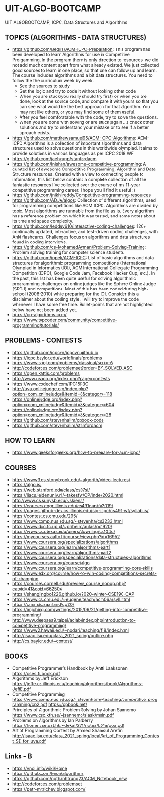 # UIT-ALGO-BOOTCAMP
UIT ALGOBOOTCAMP, ICPC, Data Structures and Algorithms

## TOPICS (ALGORITHMS - DATA STRUCTURES)
* https://github.com/BedirT/ACM-ICPC-Preparation: This program has been developed to learn Algorithms for use in Competitive Prorgamming. In the program there is only direction to resources, we did not add much content apart from what already existed. We just collected good sources to learn in one place, so that one can follow up and learn. The course includes algorithms and a bit data structures. You need to follow the the curriculum week by week. 
    * See the sources to study
    * Get the logic and try to code it without looking other code
    * When you are stuck(you really should try first) or when you are done, look at the source code, and compare it with yours so that you can see what would be the best approach for that algorithm. You may not like others, or you may find some of them useful.
    * After you feel comforatable with the code, try to solve the questions.
    * When you are done with solving or are stuck(again ...) check other solutions and try to understand your mistake or to see if a better aproach exists.
* https://github.com/matthewsamuel95/ACM-ICPC-Algorithms: ACM-ICPC Algorithms is a collection of important algorithms and data structures used to solve questions in this worldwide olympiad. It aims to provide solutions in various languages as per ICPC 2018 WF
* https://github.com/jaehyunp/stanfordacm
* https://github.com/lnishan/awesome-competitive-programming: A curated list of awesome Competitive Programming, Algorithm and Data Structure resources. Created with a view to connecting people to information, this list below contains a complete collection of all the fantastic resources I've collected over the course of my 11-year competitive programming career. I hope you'll find it useful :)
* https://github.com/jnikhilreddy/Competitive-programming-resources
* https://github.com/ADJA/algos: Collection of different algorithms, used for programming competitions like ACM ICPC. Algorithms are divided by topic. Most algorithms are runnable from the file as is. Every algorithm has a reference problem on which it was tested, and some notes about its time and space complexity.
* https://github.com/ledduy610/interactive-coding-challenges: 120+ continually updated, interactive, and test-driven coding challenges, with Anki flashcards. Challenges focus on algorithms and data structures found in coding interviews.
* https://github.com/cs-MohamedAyman/Problem-Solving-Training: Problem solving training for computer science students
* https://github.com/ippeb/ACM-ICPC: List of basic algorithms and data structures for algorithmic programming competitions (International Olympiad in Informatics (IOI), ACM International Collegiate Programming Competition (ICPC), Google Code Jam, Facebook Hacker Cup, etc.). In the past, this list has been quite useful for solving algorithmic programming challenges on online judges like the Sphere Online Judge (SPOJ) and competitions. Most of this has been coded during high-school (2008-2010) while preparing for the IOI. Consider this a disclaimer about the coding style. I will try to improve the code whenever I have some free time. Bullet-points that are not highlighted below have not been added yet.
* https://cp-algorithms.com/
* https://www.topcoder.com/community/competitive-programming/tutorials/

## PROBLEMS - CONTESTS
* https://github.com/icpcvn/icpcvn.github.io
* https://icpc.baylor.edu/worldfinals/problems
* https://www.spoj.com/problems/classical/sort=-6
* http://codeforces.com/problemset?order=BY_SOLVED_ASC
* https://open.kattis.com/problems
* http://www.usaco.org/index.php?page=contests
* https://www.codechef.com/IPC15P3C
* http://uva.onlinejudge.org/index.php?option=com_onlinejudge&Itemid=8&category=118
* https://onlinejudge.org/index.php?option=com_onlinejudge&Itemid=8&category=604
* https://onlinejudge.org/index.php?option=com_onlinejudge&Itemid=8&category=28
* https://github.com/stevenhalim/cpbook-code
* https://github.com/stevenhalim/stanfordacm

## HOW TO LEARN
* https://www.geeksforgeeks.org/how-to-prepare-for-acm-icpc/

## COURSES
* https://www3.cs.stonybrook.edu/~algorith/video-lectures/
* https://algo.is/
* https://web.stanford.edu/class/cs97si/
* https://liacs.leidenuniv.nl/~takesfw/CP/index2020.html 
* http://www.cs.sunysb.edu/~skiena/
* https://courses.engr.illinois.edu/cs491cap/fa2019/
* https://pages.github-dev.cs.illinois.edu/sig-icpc/cs491-wf/syllabus/
* https://contest.cs.cmu.edu/295/
* https://www.comp.nus.edu.sg/~stevenha/cs3233.html
* https://www.dcc.fc.up.pt/~pribeiro/aulas/pc1920/
* https://www.cs.utexas.edu/users/downing/cs104c/
* https://mycourses.aalto.fi/course/view.php?id=16952
* https://www.coursera.org/specializations/algorithms
* https://www.coursera.org/learn/algorithms-part1
* https://www.coursera.org/learn/algorithms-part2
* https://www.coursera.org/specializations/data-structures-algorithms
* https://www.coursera.org/course/algo
* https://www.coursera.org/learn/competitive-programming-core-skills
* https://www.edx.org/course/how-to-win-coding-competitions-secrets-of-champion
* https://courses.cornell.edu/preview_course_nopop.php?catoid=41&coid=662504
* https://shangjingbo1226.github.io/2020-winter-CSE190-CAP
* https://www.cs.cmu.edu/~eugene/teach/acm06a/syll.html
* https://cms.sic.saarland/cp20/
* https://imjching.com/writings/2019/06/21/getting-into-competitive-programming/
* http://www.deepsea9.taipei/aclab/index.php/introduction-to-competitive-programming/
* https://www2.hawaii.edu/~nodari/teaching/f18/index.html
* http://isaac.lsu.edu/class_2021_spring/outline.php
* http://cs.baylor.edu/~contest/

## BOOKS
* Competitive Programmer’s Handbook by Antti Laaksonen https://cses.fi/book.pdf
* Algorithms by Jeff Erickson  https://jeffe.cs.illinois.edu/teaching/algorithms/book/Algorithms-JeffE.pdf
* Competitive Programming https://www.comp.nus.edu.sg/~stevenha/myteaching/competitive_programming/cp2.pdf https://cpbook.net/
* Principles of Algorithmic Problem Solving by Johan Sannemo https://www.csc.kth.se/~jsannemo/slask/main.pdf
* Problems on Algorithms by Ian Parberry https://home.cse.ust.hk/~dekai/271/notes/L01a/poa.pdf
* Art of Programming Contest by Ahmed Shamsul Arefin http://isaac.lsu.edu/class_2021_spring/local/Art_of_Programming_Contest_SE_for_uva.pdf

## Links - B
* https://vnoi.info/wiki/Home
* https://github.com/keon/algorithms
* https://github.com/ngthanhtrung23/ACM_Notebook_new
* http://codeforces.com/problemset
* https://petr-mitrichev.blogspot.com/


